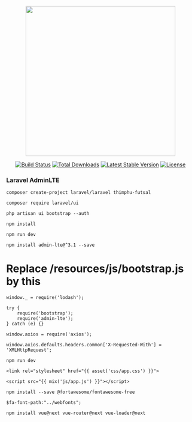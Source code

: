 <p align="center"><a href="https://laravel.com" target="_blank"><img src="https://raw.githubusercontent.com/laravel/art/master/logo-lockup/5%20SVG/2%20CMYK/1%20Full%20Color/laravel-logolockup-cmyk-red.svg" width="400"></a></p>

<p align="center">
<a href="https://travis-ci.org/laravel/framework"><img src="https://travis-ci.org/laravel/framework.svg" alt="Build Status"></a>
<a href="https://packagist.org/packages/laravel/framework"><img src="https://img.shields.io/packagist/dt/laravel/framework" alt="Total Downloads"></a>
<a href="https://packagist.org/packages/laravel/framework"><img src="https://img.shields.io/packagist/v/laravel/framework" alt="Latest Stable Version"></a>
<a href="https://packagist.org/packages/laravel/framework"><img src="https://img.shields.io/packagist/l/laravel/framework" alt="License"></a>
</p>

### Laravel AdminLTE
```
composer create-project laravel/laravel thimphu-futsal
```

```
composer require laravel/ui
```

```
php artisan ui bootstrap --auth
```

```
npm install
```

```
npm run dev
```

```
npm install admin-lte@^3.1 --save
```

# Replace /resources/js/bootstrap.js by this
```
window._ = require('lodash');

try {
    require('bootstrap');
    require('admin-lte');
} catch (e) {}

window.axios = require('axios');

window.axios.defaults.headers.common['X-Requested-With'] = 'XMLHttpRequest';
```

```
npm run dev
```

```
<link rel="stylesheet" href="{{ asset('css/app.css') }}">
```


```
<script src="{{ mix('js/app.js') }}"></script>
```


```
npm install --save @fortawesome/fontawesome-free
```

```
$fa-font-path:"../webfonts";
```

```
npm install vue@next vue-router@next vue-loader@next
```




